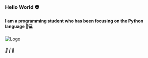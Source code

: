### Hello World :alien: 

#### I am a programming student who has been focusing on the Python language :snake::computer:  

![Logo](https://img.myloview.com/posters/creating-software-and-website-for-different-digital-platform-desktop-pc-laptop-tablet-mobile-phone-development-design-and-coding-web-and-offline-app-designing-interface-and-code-of-programs-400-162111938.jpg)

##### :snake: | :game_die: 
